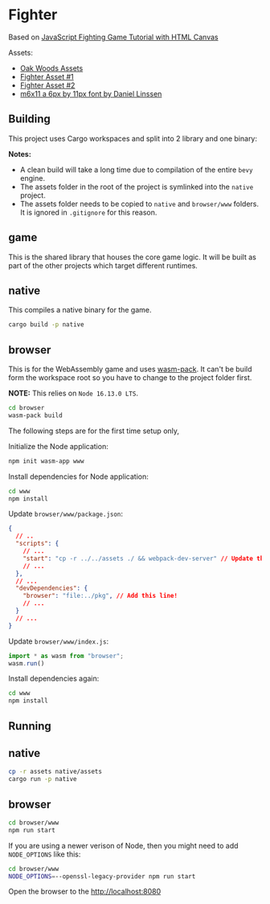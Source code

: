 # Fighter

Based on [JavaScript Fighting Game Tutorial with HTML Canvas](https://www.youtube.com/watch?v=vyqbNFMDRGQ)

Assets:
- [Oak Woods Assets](https://brullov.itch.io/oak-woods)
- [Fighter Asset #1](https://luizmelo.itch.io/martial-hero)
- [Fighter Asset #2](https://luizmelo.itch.io/martial-hero-2)
- [m6x11 a 6px by 11px font by Daniel Linssen](https://managore.itch.io/m6x11)

## Building

This project uses Cargo workspaces and split into 2 library and one binary:

__Notes:__
- A clean build will take a long time due to compilation of the entire
  `bevy` engine.
- The assets folder in the root of the project is symlinked into the
  `native` project.
- The assets folder needs to be copied to `native` and `browser/www` folders.
  It is ignored in `.gitignore` for this reason.

## game 

This is the shared library that houses the core game logic. It will be 
built as part of the other projects which target different runtimes.

## native

This compiles a native binary for the game.

```bash
cargo build -p native
```

## browser

This is for the WebAssembly game and uses [wasm-pack](https://github.com/rustwasm/wasm-pack).
It can't be build form the workspace root so you have to change to the
project folder first.

__NOTE:__ This relies on `Node 16.13.0 LTS`.

```bash
cd browser
wasm-pack build
```

The following steps are for the first time setup only, 

Initialize the Node application:

```bash
npm init wasm-app www
```

Install dependencies for Node application:

```bash
cd www
npm install
```

Update `browser/www/package.json`:

```json
{
  // ..
  "scripts": {
    // ...
    "start": "cp -r ../../assets ./ && webpack-dev-server" // Update this line!
    // ...
  },
  // ...
  "devDependencies": {
    "browser": "file:../pkg", // Add this line!
    // ...
  }
  // ...
}
```

Update `browser/www/index.js`:

```javascript
import * as wasm from "browser";
wasm.run()
```

Install dependencies again:

```bash
cd www
npm install
```

## Running

## native

```bash
cp -r assets native/assets
cargo run -p native
```

## browser

```bash
cd browser/www
npm run start
```

If you are using a newer verison of Node, then you might need to add
`NODE_OPTIONS` like this:

```bash
cd browser/www
NODE_OPTIONS=--openssl-legacy-provider npm run start
```

Open the browser to the [http://localhost:8080](http://localhost:8080/)
